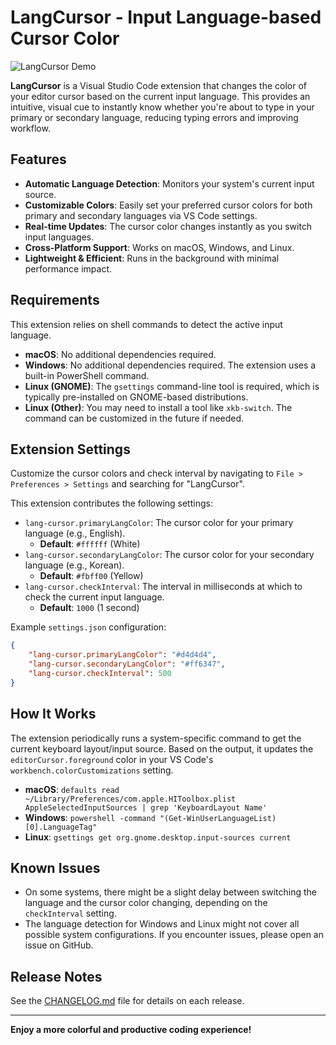 # LangCursor - Input Language-based Cursor Color

![LangCursor Demo](https://raw.githubusercontent.com/your-username/lang-cursor/main/images/demo.gif) <!-- Replace with your actual demo GIF -->

**LangCursor** is a Visual Studio Code extension that changes the color of your editor cursor based on the current input language. This provides an intuitive, visual cue to instantly know whether you're about to type in your primary or secondary language, reducing typing errors and improving workflow.

## Features

- **Automatic Language Detection**: Monitors your system's current input source.
- **Customizable Colors**: Easily set your preferred cursor colors for both primary and secondary languages via VS Code settings.
- **Real-time Updates**: The cursor color changes instantly as you switch input languages.
- **Cross-Platform Support**: Works on macOS, Windows, and Linux.
- **Lightweight & Efficient**: Runs in the background with minimal performance impact.

## Requirements

This extension relies on shell commands to detect the active input language. 

- **macOS**: No additional dependencies required.
- **Windows**: No additional dependencies required. The extension uses a built-in PowerShell command.
- **Linux (GNOME)**: The `gsettings` command-line tool is required, which is typically pre-installed on GNOME-based distributions.
- **Linux (Other)**: You may need to install a tool like `xkb-switch`. The command can be customized in the future if needed.

## Extension Settings

Customize the cursor colors and check interval by navigating to `File > Preferences > Settings` and searching for "LangCursor".

This extension contributes the following settings:

- `lang-cursor.primaryLangColor`: The cursor color for your primary language (e.g., English). 
  - **Default**: `#ffffff` (White)
- `lang-cursor.secondaryLangColor`: The cursor color for your secondary language (e.g., Korean).
  - **Default**: `#fbff00` (Yellow)
- `lang-cursor.checkInterval`: The interval in milliseconds at which to check the current input language.
  - **Default**: `1000` (1 second)

Example `settings.json` configuration:

```json
{
    "lang-cursor.primaryLangColor": "#d4d4d4",
    "lang-cursor.secondaryLangColor": "#ff6347",
    "lang-cursor.checkInterval": 500
}
```

## How It Works

The extension periodically runs a system-specific command to get the current keyboard layout/input source. Based on the output, it updates the `editorCursor.foreground` color in your VS Code's `workbench.colorCustomizations` setting.

- **macOS**: `defaults read ~/Library/Preferences/com.apple.HIToolbox.plist AppleSelectedInputSources | grep 'KeyboardLayout Name'`
- **Windows**: `powershell -command "(Get-WinUserLanguageList)[0].LanguageTag"`
- **Linux**: `gsettings get org.gnome.desktop.input-sources current`

## Known Issues

- On some systems, there might be a slight delay between switching the language and the cursor color changing, depending on the `checkInterval` setting.
- The language detection for Windows and Linux might not cover all possible system configurations. If you encounter issues, please open an issue on GitHub.

## Release Notes

See the [CHANGELOG.md](CHANGELOG.md) file for details on each release.

---

**Enjoy a more colorful and productive coding experience!**
